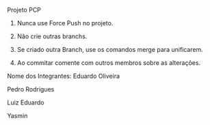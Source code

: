 Projeto PCP

1. Nunca use Force Push no projeto.

2. Não crie outras branchs.

3. Se criado outra Branch, use os comandos merge para unificarem.

4. Ao commitar comente com outros membros sobre as alterações.

Nome dos Integrantes:
Eduardo Oliveira 

Pedro Rodrigues

Luiz Eduardo 

Yasmin 

